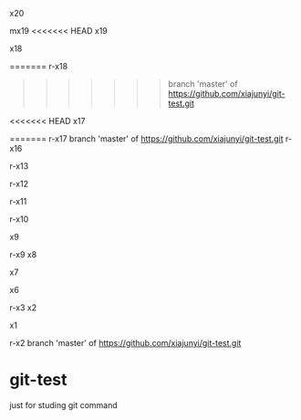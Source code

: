 x20

mx19
<<<<<<< HEAD
x19

x18

=======
r-x18
>>>>>>> branch 'master' of https://github.com/xiajunyi/git-test.git

<<<<<<< HEAD
x17

=======
r-x17
branch 'master' of https://github.com/xiajunyi/git-test.git
r-x16

r-x13

r-x12

r-x11

r-x10

x9

r-x9
x8

x7

x6

r-x3
x2

x1

r-x2
branch 'master' of https://github.com/xiajunyi/git-test.git

# git-test
just for studing git command
